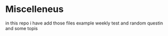 # Miscelleneus
in this repo i have add those files example weekly test and random questin and some topis 
